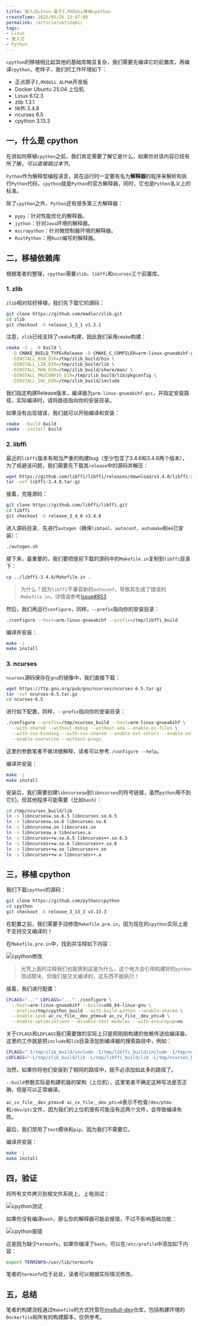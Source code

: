 ```yaml
---
title: 嵌入式LInux-基于I.MX6ULL移植cpython
createTime: 2025/05/26 13:47:08
permalink: /article/ukts2q61/
tags:
- Linux
- 嵌入式
- Python
---
```


`cpython`的移植相比起其他的基础库略显复杂，我们需要先编译它的前置库，再编译`cpython`，老样子，我们的工作环境如下：

- 正点原子`I,MX6ULL ALPHA`开发板
- Docker Ubuntu 25.04 上位机
- Linux 6.12.3
- zlib 1.3.1
- libffi 3.4.8
- ncurses 6.5
- cpython 3.13.3

## 一，什么是 cpython

在讲如何移植`cpython`之前，我们肯定需要了解它是什么，如果你对该内容已经有所了解，*可以直接跳过本节*。

`Python`作为解释型编程语言，其在运行时一定要有名为**解释器**的程序来解析和执行`Python`代码，`cpython`就是`Python`的官方解释器，同时，它也是`Python`名义上的标准。

除了`cpython`之外，`Python`还有很多第三方解释器：

- `pypy`：针对性能优化的解释器。
- `jython`：针对`Java`环境的解释器。
- `micropython`：针对微控制器环境的解释器。
- `RustPython`：用`Rust`编写的解释器。

## 二，移植依赖库

根据笔者的整理，`cpython`需要`zlib`、`libffi`和`ncurses`三个前置库。

### 1. zlib

`zlib`相对较好移植，我们先下载它的源码：

```bash
git clone https://github.com/madler/zlib.git
cd zlib
git checkout -b release_1_3_1 v1.3.1
```

注意，`zlib`已经支持了`cmake`构建，因此我们采用`cmake`构建：

```bash
cmake -S . -B build \
  -D CMAKE_BUILD_TYPE=Release -D CMAKE_C_COMPILER=arm-linux-gnueabihf-gcc \
  -DINSTALL_BIN_DIR=/tmp/zlib_build/bin \
  -DINSTALL_LIB_DIR=/tmp/zlib_build/lib \
  -DINSTALL_MAN_DIR=/tmp/zlib_build/share/man/ \
  -DINSTALL_PKGCONFIG_DIR=/tmp/zlib_build/lib/pkgconfig \
  -DINSTALL_INC_DIR=/tmp/zlib_build/include
```

我们指定构建Release版本，编译器为`arm-linux-gnueabihf-gcc`，并指定安装路径，实际编译时，请将路径指向你的安装目录。

如果没有出现错误，我们就可以开始编译和安装：

```bash
cmake --build build
cmake --install build
```

### 2. libffi

最近的`libffi`版本有相当严重的构建bug（至少包含了3.4.6和3.4.8两个版本），为了规避该问题，我们需要先下载其`release`中的源码并解压：

```bash
wget https://github.com/libffi/libffi/releases/download/v3.4.8/libffi-3.4.8.tar.gz
tar -xvf libffi-3.4.8.tar.gz
```

接着，克隆源码：

```bash
git clone https://github.com/libffi/libffi.git
cd libffi
git checkout -b release_3_4_8 v3.4.8
```

进入源码目录，先进行`autogen`（确保`libtool`、`autoconf`、`automake`和`m4`已安装）：

```bash
./autogen.sh
```

接下来，最重要的，我们要把提前下载的源码中的`Makefile.in`复制到`libffi`目录下：

```bash
cp ../libffi-3.4.8/Makefile.in .
```

> 为什么？因为`libffi`不兼容新的`autoconf`，导致其生成了错误的`Makefile.in`，详情请参考[Issue#853](https://github.com/libffi/libffi/issues/853)

然后，我们再运行`configure`，同样，`--prefix`指向你的安装目录：

```bash
./configure --host=arm-linux-gnueabihf --prefix=/tmp/libffi_build
```

编译并安装：

```bash
make -j
make install
```

### 3. ncurses

`ncurses`源码保存在`gnu`的镜像中，我们直接下载：

```bash
wget https://ftp.gnu.org/pub/gnu/ncurses/ncurses-6.5.tar.gz
tar -xvf ncurses-6.5.tar.gz
cd ncurses-6.5
```

进行如下配置，同样，`--prefix`指向你的安装目录：

```bash
./configure --prefix=/tmp/ncurses_build --host=arm-linux-gnueabihf \
  --with-shared --without-debug --without-ada --enable-pc-files \
  --with-cxx-binding --with-cxx-shared --enable-ext-colors --enable-ext-mouse \
  --enable-overwrite --without-progs
```

这里的参数笔者不做详细解释，读者可以参考`./configure --help`。

编译并安装：

```bash
make -j
make install
```

安装后，我们需要创建`libncursesw`到`libncurses`的符号链接，虽然`python`用不到它们，但其他程序可能需要（比如`bash`）：

```bash
cd /tmp/ncurses_build/lib
ln -s libncursesw.so.6.5 libncurses.so.6.5
ln -s libncursesw.so.6 libncurses.so.6
ln -s libncursesw.so libncurses.so
ln -s libncursesw.a libncurses.a
ln -s libncurses++w.so.6.5 libncurses++.so.6.5
ln -s libncurses++w.so.6 libncurses++.so.6
ln -s libncurses++w.so libncurses++.so
ln -s libncurses++w.a libncurses++.a
```

## 三，移植 cpython

我们下载`cpython`的源码：

```bash
git clone https://github.com/python/cpython
cd cpython
git checkout -b release_3_13_3 v3.13.3
```

在配置之前，我们需要手动修改`Makefile.pre.in`，因为现在的`cpython`实际上是不支持交叉编译的！

在`Makefile.pre.in`中，找到并注释如下内容：

![cpython修改](./嵌入式LInux-基于I.MX6ULL移植cpython/cpython修改.png)

> 光凭上面的注释我们也能猜到这是为什么，这个地方会引用构建好的`python`测试模块，但我们是交叉编译的，这东西不能执行！

接着，我们进行配置：

```bash
CFLAGS="..." LDFLAGS="..." ./configure \
  --host=arm-linux-gnueabihf --build=x86_64-linux-gnu \
  --prefix=/tmp/cpython_build --with-build-python --enable-shared \
  --enable-ipv6 ac_cv_file__dev_ptmx=0 ac_cv_file__dev_ptc=0 \
  --enable-optimizations --disable-test-modules --with-ensurepip=no
```

关于`CFLAGS`和`LDFLAGS`我们需要做的实际上只是把刚刚构建的依赖传送给编译器，这里的工作就是把`include`和`lib`目录添加到编译器的搜索路径中，例如：

```bash
CFLAGS="-I/tmp/zlib_build/include -I/tmp/libffi_build/include -I/tmp/ncurses_build/include -L/tmp/zlib_build/lib -L/tmp/libffi_build/lib -L/tmp/ncurses_build/lib"
LDFLAGS="-L/tmp/zlib_build/lib -L/tmp/libffi_build/lib -L/tmp/ncurses_build/lib"
```

当然，如果你将他们安装到了相同的路径中，就不必添加如此多的路径了。

`--build`参数实际是构建机器的架构（上位机），这里笔者不确定这种写法是否正确，但是可以正常编译。

`ac_cv_file__dev_ptmx=0 ac_cv_file__dev_ptc=0`表示不检查`/dev/ptmx`和`/dev/ptc`文件，因为我们的上位机很有可能没有这两个文件，会导致编译失败。

最后，我们禁用了`test`模块和`pip`，因为我们不需要它。

编译并安装：

```bash
make -j
make install
```

## 四，验证

将所有文件拷贝到根文件系统上，上电测试：

![cpython测试](./嵌入式LInux-基于I.MX6ULL移植cpython/cpython测试.png)

如果你没有编译`bash`，那么你的解释器可能会报错，不过不影响基础功能：

![cpython报错](./嵌入式LInux-基于I.MX6ULL移植cpython/cpython报错.png)

这是因为缺少`terminfo`，如果你编译了`bash`，可以在`/etc/profile`中添加如下内容：

```bash
export TERMINFO=/usr/lib/terminfo
```

笔者的`terminfo`位于此处，读者可以根据实际情况修改。

## 五，总结

笔者的构建流程通过`Makefile`的方式托管在[imx6ull-dev](https://github.com/Dessera/imx6ull-dev)仓库，包括构建环境的`Dockerfile`和所有的构建脚本，仅供参考。
